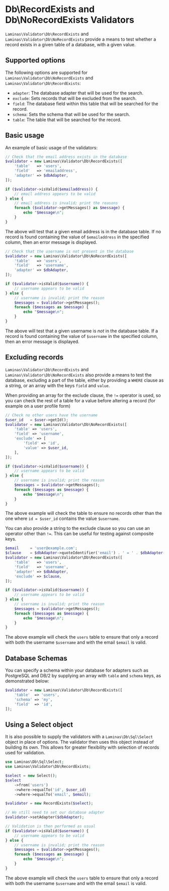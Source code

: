 # Db\\RecordExists and Db\\NoRecordExists Validators

`Laminas\Validator\Db\RecordExists` and `Laminas\Validator\Db\NoRecordExists` provide
a means to test whether a record exists in a given table of a database, with a
given value.

## Supported options

The following options are supported for `Laminas\Validator\Db\NoRecordExists` and
`Laminas\Validator\Db\RecordExists`:

- `adapter`: The database adapter that will be used for the search.
- `exclude`: Sets records that will be excluded from the search.
- `field`: The database field within this table that will be searched for the record.
- `schema`: Sets the schema that will be used for the search.
- `table`: The table that will be searched for the record.

## Basic usage

An example of basic usage of the validators:

```php
// Check that the email address exists in the database
$validator = new Laminas\Validator\Db\RecordExists([
    'table'   => 'users',
    'field'   => 'emailaddress',
    'adapter' => $dbAdapter,
]);

if ($validator->isValid($emailaddress)) {
    // email address appears to be valid
} else {
    // email address is invalid; print the reasons
    foreach ($validator->getMessages() as $message) {
        echo "$message\n";
    }
}
```

The above will test that a given email address is in the database table. If no
record is found containing the value of `$emailaddress` in the specified column,
then an error message is displayed.

```php
// Check that the username is not present in the database
$validator = new Laminas\Validator\Db\NoRecordExists([
    'table'   => 'users',
    'field'   => 'username',
    'adapter' => $dbAdapter,
]);

if ($validator->isValid($username)) {
    // username appears to be valid
} else {
    // username is invalid; print the reason
    $messages = $validator->getMessages();
    foreach ($messages as $message) {
        echo "$message\n";
    }
}
```

The above will test that a given username is *not* in the database table. If a
record is found containing the value of `$username` in the specified column,
then an error message is displayed.

## Excluding records

`Laminas\Validator\Db\RecordExists` and `Laminas\Validator\Db\NoRecordExists` also
provide a means to test the database, excluding a part of the table, either by
providing a `WHERE` clause as a string, or an array with the keys `field` and
`value`.

When providing an array for the exclude clause, the `!=` operator is used, so
you can check the rest of a table for a value before altering a record (for
example on a user profile form)

```php
// Check no other users have the username
$user_id   = $user->getId();
$validator = new Laminas\Validator\Db\NoRecordExists([
    'table' => 'users',
    'field' => 'username',
    'exclude' => [
        'field' => 'id',
        'value' => $user_id,
    ],
]);

if ($validator->isValid($username)) {
    // username appears to be valid
} else {
    // username is invalid; print the reason
    $messages = $validator->getMessages();
    foreach ($messages as $message) {
        echo "$message\n";
    }
}
```

The above example will check the table to ensure no records other than the one
where `id = $user_id` contains the value `$username`.

You can also provide a string to the exclude clause so you can use an operator
other than `!=`. This can be useful for testing against composite keys.

```php
$email     = 'user@example.com';
$clause    = $dbAdapter->quoteIdentifier('email') . ' = ' . $dbAdapter->quoteValue($email);
$validator = new Laminas\Validator\Db\RecordExists([
    'table'   => 'users',
    'field'   => 'username',
    'adapter' => $dbAdapter,
    'exclude' => $clause,
]);

if ($validator->isValid($username)) {
    // username appears to be valid
} else {
    // username is invalid; print the reason
    $messages = $validator->getMessages();
    foreach ($messages as $message) {
        echo "$message\n";
    }
}
```

The above example will check the `users` table to ensure that only a record with
both the username `$username` and with the email `$email` is valid.

## Database Schemas

You can specify a schema within your database for adapters such as PostgreSQL
and DB/2 by supplying an array with `table` and `schema` keys, as demonstrated
below:

```php
$validator = new Laminas\Validator\Db\RecordExists([
    'table'  => 'users',
    'schema' => 'my',
    'field'  => 'id',
]);
```

## Using a Select object

It is also possible to supply the validators with a `Laminas\Db\Sql\Select` object
in place of options. The validator then uses this object instead of building its
own. This allows for greater flexibility with selection of records used for
validation.

```php
use Laminas\Db\Sql\Select;
use Laminas\Validator\Db\RecordExists;

$select = new Select();
$select
    ->from('users')
    ->where->equalTo('id', $user_id)
    ->where->equalTo('email', $email);

$validator = new RecordExists($select);

// We still need to set our database adapter
$validator->setAdapter($dbAdapter);

// Validation is then performed as usual
if ($validator->isValid($username)) {
    // username appears to be valid
} else {
    // username is invalid; print the reason
    $messages = $validator->getMessages();
    foreach ($messages as $message) {
        echo "$message\n";
    }
}
```

The above example will check the `users` table to ensure that only a record with
both the username `$username` and with the email `$email` is valid.

